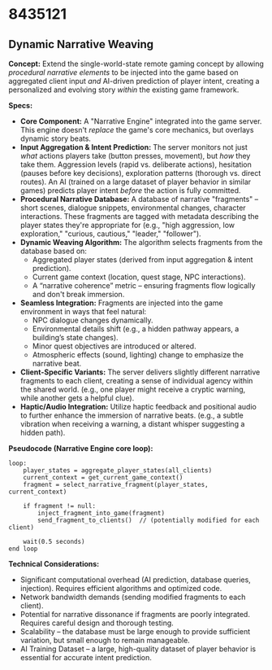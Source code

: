 # 8435121

## Dynamic Narrative Weaving

**Concept:** Extend the single-world-state remote gaming concept by allowing *procedural narrative elements* to be injected into the game based on aggregated client input *and* AI-driven prediction of player intent, creating a personalized and evolving story *within* the existing game framework.

**Specs:**

*   **Core Component:** A "Narrative Engine" integrated into the game server. This engine doesn't *replace* the game's core mechanics, but overlays dynamic story beats.
*   **Input Aggregation & Intent Prediction:** The server monitors not just *what* actions players take (button presses, movement), but *how* they take them.  Aggression levels (rapid vs. deliberate actions), hesitation (pauses before key decisions), exploration patterns (thorough vs. direct routes).  An AI (trained on a large dataset of player behavior in similar games) predicts player intent *before* the action is fully committed.
*   **Procedural Narrative Database:** A database of narrative "fragments" – short scenes, dialogue snippets, environmental changes, character interactions. These fragments are tagged with metadata describing the player states they're appropriate for (e.g., "high aggression, low exploration," "curious, cautious," "leader," "follower").
*   **Dynamic Weaving Algorithm:** The algorithm selects fragments from the database based on:
    *   Aggregated player states (derived from input aggregation & intent prediction).
    *   Current game context (location, quest stage, NPC interactions).
    *   A “narrative coherence” metric – ensuring fragments flow logically and don't break immersion.
*   **Seamless Integration:** Fragments are injected into the game environment in ways that feel natural:
    *   NPC dialogue changes dynamically.
    *   Environmental details shift (e.g., a hidden pathway appears, a building’s state changes).
    *   Minor quest objectives are introduced or altered.
    *   Atmospheric effects (sound, lighting) change to emphasize the narrative beat.
*   **Client-Specific Variants:** The server delivers slightly different narrative fragments to each client, creating a sense of individual agency within the shared world. (e.g., one player might receive a cryptic warning, while another gets a helpful clue).
*   **Haptic/Audio Integration:** Utilize haptic feedback and positional audio to further enhance the immersion of narrative beats. (e.g., a subtle vibration when receiving a warning, a distant whisper suggesting a hidden path).

**Pseudocode (Narrative Engine core loop):**

```
loop:
    player_states = aggregate_player_states(all_clients)
    current_context = get_current_game_context()
    fragment = select_narrative_fragment(player_states, current_context)

    if fragment != null:
        inject_fragment_into_game(fragment)
        send_fragment_to_clients()  // (potentially modified for each client)

    wait(0.5 seconds)
end loop
```

**Technical Considerations:**

*   Significant computational overhead (AI prediction, database queries, injection).  Requires efficient algorithms and optimized code.
*   Network bandwidth demands (sending modified fragments to each client).
*   Potential for narrative dissonance if fragments are poorly integrated.  Requires careful design and thorough testing.
*   Scalability – the database must be large enough to provide sufficient variation, but small enough to remain manageable.
*   AI Training Dataset – a large, high-quality dataset of player behavior is essential for accurate intent prediction.
